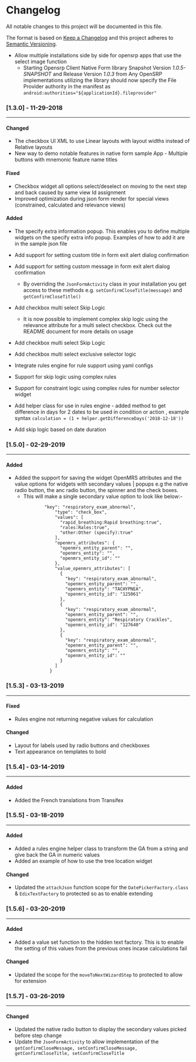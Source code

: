 # Changelog
All notable changes to this project will be documented in this file.

The format is based on [Keep a Changelog](http://keepachangelog.com/en/1.0.0/)
and this project adheres to [Semantic Versioning](http://semver.org/spec/v2.0.0.html).

- Allow multiple installations side by side for opensrp apps that use the select image function
    - Starting Opensrp Client Native Form library Snapshot Version *1.0.5-SNAPSHOT* and Release Version *1.0.3* from Any OpenSRP implementations utilizing the library should now specify the File Provider authority in the manifest as
     `android:authorities="${applicationId}.fileprovider"`
     
     
### [1.3.0] - 11-29-2018
--------------------
#### Changed
- The checkbox UI XML to use Linear layouts with layout widths instead of Relative layouts
- New way to demo notable features in native form sample App - Multiple buttons with mnemonic feature name titles

#### Fixed
- Checkbox widget all options select/deselect on moving to the next step and back caused by same view Id assignment
- Improved optimization during json form render for special views (constrained, calculated and relevance views)

#### Added
- The specify extra information popup. This enables you to define multiple widgets on the specify extra info popup. Examples of how to add it are in the sample json file
- Add support for setting custom title in form exit alert dialog confirmation
- Add support for setting custom message in form exit alert dialog confirmation
    - By overriding the `JsonFormActivity` class in your installation you get access to these methods e.g. `setConfirmCloseTitle(message)` and `getConfirmCloseTitle()`
 
- Add checkbox multi select Skip Logic
    - It is now possible to implement complex skip logic using the relevance attribute for a multi select checkbox. Check out the README document for more details on usage

- Add checkbox multi select Skip Logic
- Add checkbox multi select exclusive selector logic 
- Integrate rules engine for rule support using yaml configs
- Support for skip logic using complex rules 
- Support for constraint logic using complex rules for number selector widget
- Add helper class for use in rules engine - added method to get difference in days for 2 dates to be used in condition or action , example syntax `calculation = (1 + helper.getDifferenceDays('2018-12-18'))` 
- Add skip logic based on date duration

### [1.5.0] - 02-29-2019
--------------------
#### Added
- Added the support for saving the widget OpenMRS attributes and the value options for widgets with secondary values | popups e.g the native radio button, the anc radio button, the spinner and the check boxes.
  - This will make a single secondary value option to look like below:-
    ```json{
            "key": "respiratory_exam_abnormal",
                "type": "check_box",
                "values": [
                  "rapid_breathing:Rapid breathing:true",
                  "rales:Rales:true",
                  "other:Other (specify):true"
                ],
                "openmrs_attributes": {
                  "openmrs_entity_parent": "",
                  "openmrs_entity": "",
                  "openmrs_entity_id": ""
                },
                "value_openmrs_attributes": [
                  {
                    "key": "respiratory_exam_abnormal",
                    "openmrs_entity_parent": "",
                    "openmrs_entity": "TACHYPNEA",
                    "openmrs_entity_id": "125061"
                  },
                  {
                    "key": "respiratory_exam_abnormal",
                    "openmrs_entity_parent": "",
                    "openmrs_entity": "Respiratory Crackles",
                    "openmrs_entity_id": "127640"
                  },
                  {
                    "key": "respiratory_exam_abnormal",
                    "openmrs_entity_parent": "",
                    "openmrs_entity": "",
                    "openmrs_entity_id": ""
                  }
                ]
              }

### [1.5.3] - 03-13-2019
--------------------
#### Fixed
- Rules engine not returning negative values for calculation

#### Changed 
- Layout for labels used by radio buttons and checkboxes
- Text appearance on templates to bold

### [1.5.4] - 03-14-2019
--------------------
#### Added
- Added the French translations from Transifex 

### [1.5.5] - 03-18-2019
--------------------
#### Added
- Added a rules engine helper class to transform the GA from a string and give back the GA in numeric values
- Added an example of how to use the tree location widget

#### Changed
- Updated the `attachJson` function scope for the `DatePickerFactory.class` & `EdixTextFactory` to protected so as to enable extending

### [1.5.6] - 03-20-2019
--------------------
#### Added
- Added a value set function to the hidden text factory. This is to enable the setting of this values from the previous ones incase calculations fail

#### Changed
- Updated the scope for the `moveToNextWizardStep` to protected to allow for extension

### [1.5.7] - 03-26-2019
--------------------
#### Changed
- Updated the native radio button to display the secondary values picked before step change
- Update the `JsonFormActivity` to allow implementation of the `getConfirmCloseMessage, setConfirmCloseMessage, getConfirmCloseTitle, setConfirmCloseTitle`